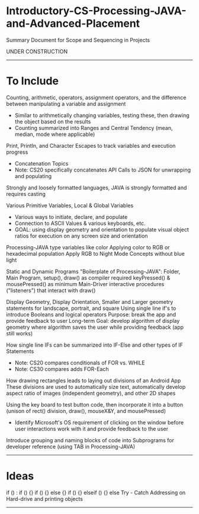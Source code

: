 # Introductory-CS-Processing-JAVA-and-Advanced-Placement
Summary Document for Scope and Sequencing in Projects

UNDER CONSTRUCTION

---

# To Include

Counting, arithmetic, operators, assignment operators, and the difference between manipulating a variable and assignment
- Similar to arithmetically changing variables, testing these, then drawing the object based on the results
- Counting summarized into Ranges and Central Tendency (mean, median, mode where applicable)

Print, Println, and Character Escapes to track variables and execution progress
- Concatenation Topics
- Note: CS20 specifically concatenates API Calls to JSON for unwrapping and populating

Strongly and loosely formatted languages, JAVA is strongly formatted and requires casting

Various Primitive Variables, Local & Global Variables
- Various ways to initiate, declare, and populate
- Connection to ASCII Values & various keyboards, etc.
- GOAL: using display geometry and orientation to populate visual object ratios for execution on any screen size and orientation

Processing-JAVA type variables like color
Applying color to RGB or hexadecimal population
Apply RGB to Night Mode Concepts without blue light

Static and Dynamic Programs
"Boilerplate of Processing-JAVA": Folder, Main Program, setup(), draw() as compiler required
keyPressed() & mousePressed() as minimum Main-Driver interactive procedures ("listeners") that interact with draw()

Display Geometry, Display Orientation, Smaller and Larger geometry statements for landscape, portrait, and square
Using single line if's to introduce Booleans and logical operators
Purpose: break the app and provide feedback to user
Long-term Goal: develop algorithm of display geometry where algorithm saves the user while providing feedback (app still works)

How single line IFs can be summarized into IF-Else and other types of IF Statements
- Note: CS20 compares conditionals of FOR vs. WHILE
- Note: CS30 compares adds FOR-Each

How drawing rectangles leads to laying out divisions of an Android App
These divisions are used to automatically size text, automatically develop aspect ratio of images (independent geometry), and other 2D shapes

Using the key board to test button code, then incorporate it into a button (unison of rect() division, draw(), mouseX&Y, and mousePressed)
- Identify Microsoft's OS requirement of clicking on the window before user interactions work with it and provide feedback to the user

Introduce grouping and naming blocks of code into Subprograms for developer reference (using TAB in Processing-JAVA)

---

# Ideas

if () :
if () {}
if () {} else {}
if () {} elseif () {} else
Try - Catch
Addressing on Hard-drive and printing objects

---
